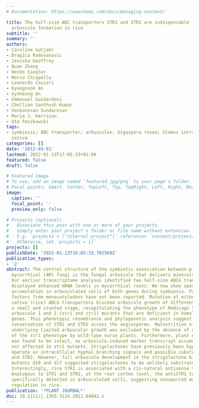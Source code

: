 ```yaml
---
# Documentation: https://wowchemy.com/docs/managing-content/

title: The half-size ABC transporters STR1 and STR2 are indispensable for mycorrhizal
  arbuscule formation in rice
subtitle: ''
summary: ''
authors:
- Caroline Gutjahr
- Dragica Radovanovic
- Jessika Geoffroy
- Quan Zhang
- Heike Siegler
- Marco Chiapello
- Leonardo Casieri
- Kyungsook An
- Gynheung An
- Emmanuel Guiderdoni
- Chellian Santhosh Kumar
- Venkatesan Sundaresan
- Maria J. Harrison
- Uta Paszkowski
tags:
- symbiosis; ABC transporter; arbuscules; Gigaspora rosea; Glomus intraradices; Oryza
  sativa
categories: []
date: '2012-03-01'
lastmod: 2022-01-13T17:05:33+01:00
featured: false
draft: false

# Featured image
# To use, add an image named `featured.jpg/png` to your page's folder.
# Focal points: Smart, Center, TopLeft, Top, TopRight, Left, Right, BottomLeft, Bottom, BottomRight.
image:
  caption: ''
  focal_point: ''
  preview_only: false

# Projects (optional).
#   Associate this post with one or more of your projects.
#   Simply enter your project's folder or file name without extension.
#   E.g. `projects = ["internal-project"]` references `content/project/deep-learning/index.md`.
#   Otherwise, set `projects = []`.
projects: []
publishDate: '2022-01-13T16:05:33.702569Z'
publication_types:
- '2'
abstract: The central structure of the symbiotic association between plants and arbuscular
  mycorrhizal (AM) fungi is the fungal arbuscule that delivers minerals to the plant.
  Our earlier transcriptome analyses identified two half-size ABCG transporters that
  displayed enhanced mRNA levels in mycorrhizal roots. We now show specific transcript
  accumulation in arbusculated cells of both genes during symbiosis. Presently, arbuscule-relevant
  factors from monocotyledons have not been reported. Mutation of either of the Oryza
  sativa (rice) ABCG transporters blocked arbuscule growth of different AM fungi at
  a small and stunted stage, recapitulating the phenotype of Medicago truncatula stunted
  arbuscule 1 and 2 (str1 and str2) mutants that are deficient in homologous ABCG
  genes. This phenotypic resemblance and phylogenetic analysis suggest functional
  conservation of STR1 and STR2 across the angiosperms. Malnutrition of the fungus
  underlying limited arbuscular growth was excluded by the absence of complementation
  of the str1 phenotype by wild-type nurse plants. Furthermore, plant AM signaling
  was found to be intact, as arbuscule-induced marker transcript accumulation was
  not affected in str1 mutants. Strigolactones have previously been hypothesized to
  operate as intracellular hyphal branching signals and possible substrates of STR1
  and STR2. However, full arbuscule development in the strigolactone biosynthesis
  mutants d10 and d17 suggested strigolactones to be unlikely substrates of STR1/STR2.
  Interestingly, rice STR1 is associated with a cis-natural antisense transcript (antiSTR1).
  Analogous to STR1 and STR2, at the root cortex level, the antiSTR1 transcript is
  specifically detected in arbusculated cells, suggesting unexpected modes of STR1
  regulation in rice.
publication: '*PLANT JOURNAL*'
doi: 10.1111/j.1365-313X.2011.04842.x
---
```

